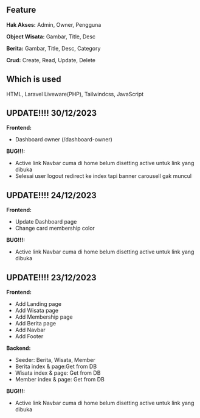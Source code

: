 ## Feature

**Hak Akses:** Admin, Owner, Pengguna

**Object Wisata:** Gambar, Title, Desc

**Berita:** Gambar, Title, Desc, Category

**Crud:** Create, Read, Update, Delete

## Which is used

HTML, Laravel Liveware(PHP), Tailwindcss, JavaScript

## UPDATE!!!! 30/12/2023

**Frontend:**

-   Dashboard owner (/dashboard-owner)

**BUG!!!:**

-   Active link Navbar cuma di home belum disetting active untuk link yang dibuka
-   Selesai user logout redirect ke index tapi banner carousell gak muncul

## UPDATE!!!! 24/12/2023

**Frontend:**

-   Update Dashboard page
-   Change card membership color

**BUG!!!:**

-   Active link Navbar cuma di home belum disetting active untuk link yang dibuka

## UPDATE!!!! 23/12/2023

**Frontend:**

-   Add Landing page
-   Add Wisata page
-   Add Membership page
-   Add Berita page
-   Add Navbar
-   Add Footer

**Backend:**

-   Seeder: Berita, Wisata, Member
-   Berita index & page:Get from DB
-   Wisata index & page: Get from DB
-   Member index & page: Get from DB

**BUG!!!:**

-   Active link Navbar cuma di home belum disetting active untuk link yang dibuka
